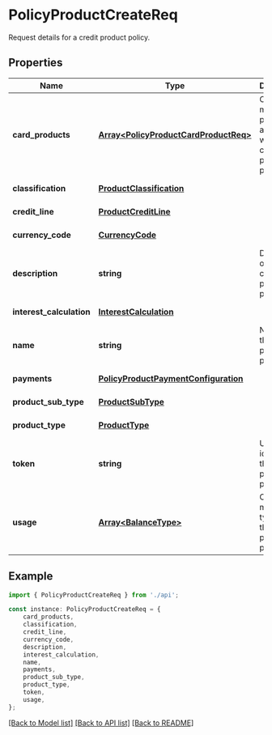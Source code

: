 # PolicyProductCreateReq

Request details for a credit product policy.

## Properties

Name | Type | Description | Notes
------------ | ------------- | ------------- | -------------
**card_products** | [**Array&lt;PolicyProductCardProductReq&gt;**](PolicyProductCardProductReq.md) | One or more card products associated with the credit product policy. | [default to undefined]
**classification** | [**ProductClassification**](ProductClassification.md) |  | [default to undefined]
**credit_line** | [**ProductCreditLine**](ProductCreditLine.md) |  | [default to undefined]
**currency_code** | [**CurrencyCode**](CurrencyCode.md) |  | [default to undefined]
**description** | **string** | Description of the credit product policy. | [optional] [default to undefined]
**interest_calculation** | [**InterestCalculation**](InterestCalculation.md) |  | [default to undefined]
**name** | **string** | Name of the credit product policy. | [default to undefined]
**payments** | [**PolicyProductPaymentConfiguration**](PolicyProductPaymentConfiguration.md) |  | [default to undefined]
**product_sub_type** | [**ProductSubType**](ProductSubType.md) |  | [default to undefined]
**product_type** | [**ProductType**](ProductType.md) |  | [default to undefined]
**token** | **string** | Unique identifier of the credit product policy. | [optional] [default to undefined]
**usage** | [**Array&lt;BalanceType&gt;**](BalanceType.md) | One or more usage types for the credit product policy. | [default to undefined]

## Example

```typescript
import { PolicyProductCreateReq } from './api';

const instance: PolicyProductCreateReq = {
    card_products,
    classification,
    credit_line,
    currency_code,
    description,
    interest_calculation,
    name,
    payments,
    product_sub_type,
    product_type,
    token,
    usage,
};
```

[[Back to Model list]](../README.md#documentation-for-models) [[Back to API list]](../README.md#documentation-for-api-endpoints) [[Back to README]](../README.md)
